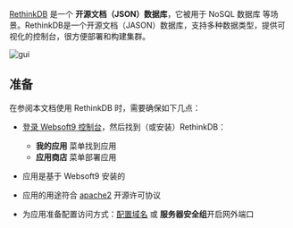 [RethinkDB](https://rethinkdb.com/) 是一个 **开源文档（JSON）数据库**，它被用于 NoSQL 数据库  等场景。RethinkDB是一个开源文档（JASON）数据库，支持多种数据类型，提供可视化的控制台，很方便部署和构建集群。


![gui](https://libs.websoft9.com/Websoft9/DocsPicture/zh/rethinkdb/rethinkdb-gui-websoft9.png)


## 准备

在参阅本文档使用 RethinkDB 时，需要确保如下几点：

- [登录 Websoft9 控制台](./login-console)，然后找到（或安装）RethinkDB：
  - **我的应用** 菜单找到应用 
  - **应用商店** 菜单部署应用

- 应用是基于 Websoft9 安装的


- 应用的用途符合 [apache2](https://opensource.org/licenses/Apache-2.0) 开源许可协议


- 为应用准备配置访问方式：[配置域名](./domain-set) 或 **服务器安全组**开启网外端口
